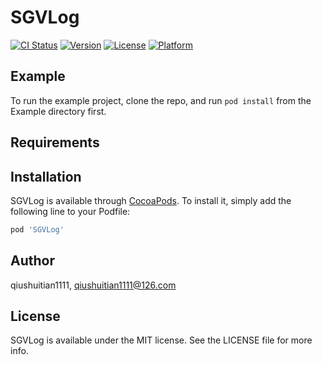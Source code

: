 # SGVLog

[![CI Status](http://img.shields.io/travis/qiushuitian1111/SGVLog.svg?style=flat)](https://travis-ci.org/qiushuitian1111/SGVLog)
[![Version](https://img.shields.io/cocoapods/v/SGVLog.svg?style=flat)](http://cocoapods.org/pods/SGVLog)
[![License](https://img.shields.io/cocoapods/l/SGVLog.svg?style=flat)](http://cocoapods.org/pods/SGVLog)
[![Platform](https://img.shields.io/cocoapods/p/SGVLog.svg?style=flat)](http://cocoapods.org/pods/SGVLog)

## Example

To run the example project, clone the repo, and run `pod install` from the Example directory first.

## Requirements

## Installation

SGVLog is available through [CocoaPods](http://cocoapods.org). To install
it, simply add the following line to your Podfile:

```ruby
pod 'SGVLog'
```

## Author

qiushuitian1111, qiushuitian1111@126.com

## License

SGVLog is available under the MIT license. See the LICENSE file for more info.
